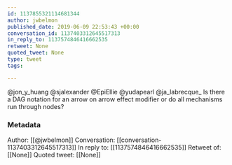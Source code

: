 ```yaml
---
id: 1137855321114681344
author: jwbelmon
published_date: 2019-06-09 22:53:43 +00:00
conversation_id: 1137403312645517313
in_reply_to: 1137574846416662535
retweet: None
quoted_tweet: None
type: tweet
tags:

---
```


@jon_y_huang @sjalexander @EpiEllie @yudapearl @ja_labrecque_ Is there a DAG notation for an arrow on arrow effect modifier or do all mechanisms run through nodes?

### Metadata

Author: [[@jwbelmon]]
Conversation: [[conversation-1137403312645517313]]
In reply to: [[1137574846416662535]]
Retweet of: [[None]]
Quoted tweet: [[None]]
